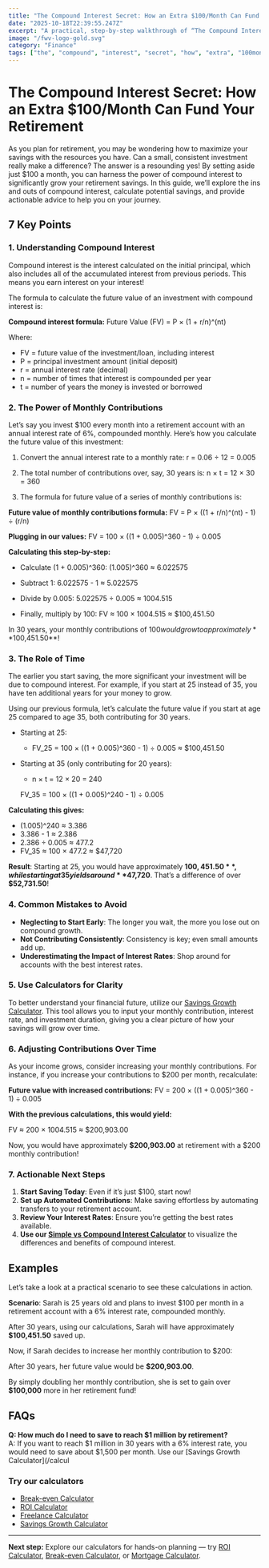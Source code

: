 ```yaml
---
title: "The Compound Interest Secret: How an Extra $100/Month Can Fund Your Retirement — Complete Guide"
date: "2025-10-18T22:39:55.247Z"
excerpt: "A practical, step-by-step walkthrough of “The Compound Interest Secret: How an Extra $100/Month Can Fund Your Retirement”."
image: "/fwv-logo-gold.svg"
category: "Finance"
tags: ["the", "compound", "interest", "secret", "how", "extra", "100month", "can"]
---
```


# The Compound Interest Secret: How an Extra $100/Month Can Fund Your Retirement

As you plan for retirement, you may be wondering how to maximize your savings with the resources you have. Can a small, consistent investment really make a difference? The answer is a resounding yes! By setting aside just $100 a month, you can harness the power of compound interest to significantly grow your retirement savings. In this guide, we’ll explore the ins and outs of compound interest, calculate potential savings, and provide actionable advice to help you on your journey.

## 7 Key Points

### 1. Understanding Compound Interest

Compound interest is the interest calculated on the initial principal, which also includes all of the accumulated interest from previous periods. This means you earn interest on your interest!

The formula to calculate the future value of an investment with compound interest is:

**Compound interest formula:**
Future Value (FV) = P × (1 + r/n)^(nt)

Where:
- FV = future value of the investment/loan, including interest
- P = principal investment amount (initial deposit)
- r = annual interest rate (decimal)
- n = number of times that interest is compounded per year
- t = number of years the money is invested or borrowed

### 2. The Power of Monthly Contributions

Let’s say you invest $100 every month into a retirement account with an annual interest rate of 6%, compounded monthly. Here’s how you calculate the future value of this investment:

1. Convert the annual interest rate to a monthly rate:
   r = 0.06 ÷ 12 = 0.005
   
2. The total number of contributions over, say, 30 years is:
   n × t = 12 × 30 = 360

3. The formula for future value of a series of monthly contributions is:

**Future value of monthly contributions formula:**
FV = P × ((1 + r/n)^(nt) - 1) ÷ (r/n)

**Plugging in our values:**
FV = 100 × ((1 + 0.005)^360 - 1) ÷ 0.005

**Calculating this step-by-step:**

- Calculate (1 + 0.005)^360:
  (1.005)^360 ≈ 6.022575
  
- Subtract 1:
  6.022575 - 1 ≈ 5.022575
  
- Divide by 0.005:
  5.022575 ÷ 0.005 ≈ 1004.515
  
- Finally, multiply by 100:
  FV ≈ 100 × 1004.515 ≈ $100,451.50

In 30 years, your monthly contributions of $100 would grow to approximately **$100,451.50**!

### 3. The Role of Time

The earlier you start saving, the more significant your investment will be due to compound interest. For example, if you start at 25 instead of 35, you have ten additional years for your money to grow.

Using our previous formula, let’s calculate the future value if you start at age 25 compared to age 35, both contributing for 30 years.

- Starting at 25:
  - FV_25 = 100 × ((1 + 0.005)^360 - 1) ÷ 0.005 ≈ $100,451.50

- Starting at 35 (only contributing for 20 years):
  - n × t = 12 × 20 = 240
  
  FV_35 = 100 × ((1 + 0.005)^240 - 1) ÷ 0.005
  
**Calculating this gives:**

- (1.005)^240 ≈ 3.386
- 3.386 - 1 ≈ 2.386
- 2.386 ÷ 0.005 ≈ 477.2
- FV_35 ≈ 100 × 477.2 ≈ $47,720

**Result**: Starting at 25, you would have approximately **$100,451.50**, while starting at 35 yields around **$47,720**. That’s a difference of over **$52,731.50**!

### 4. Common Mistakes to Avoid

- **Neglecting to Start Early**: The longer you wait, the more you lose out on compound growth.
- **Not Contributing Consistently**: Consistency is key; even small amounts add up.
- **Underestimating the Impact of Interest Rates**: Shop around for accounts with the best interest rates.

### 5. Use Calculators for Clarity

To better understand your financial future, utilize our [Savings Growth Calculator](/calculators). This tool allows you to input your monthly contribution, interest rate, and investment duration, giving you a clear picture of how your savings will grow over time.

### 6. Adjusting Contributions Over Time

As your income grows, consider increasing your monthly contributions. For instance, if you increase your contributions to $200 per month, recalculate:

**Future value with increased contributions:**
FV = 200 × ((1 + 0.005)^360 - 1) ÷ 0.005

**With the previous calculations, this would yield:**

FV ≈ 200 × 1004.515 ≈ $200,903.00

Now, you would have approximately **$200,903.00** at retirement with a $200 monthly contribution!

### 7. Actionable Next Steps

1. **Start Saving Today**: Even if it’s just $100, start now!
2. **Set up Automated Contributions**: Make saving effortless by automating transfers to your retirement account.
3. **Review Your Interest Rates**: Ensure you’re getting the best rates available.
4. **Use our [Simple vs Compound Interest Calculator](/calculators)** to visualize the differences and benefits of compound interest.

## Examples

Let’s take a look at a practical scenario to see these calculations in action.

**Scenario**: Sarah is 25 years old and plans to invest $100 per month in a retirement account with a 6% interest rate, compounded monthly. 

After 30 years, using our calculations, Sarah will have approximately **$100,451.50** saved up.

Now, if Sarah decides to increase her monthly contribution to $200:

After 30 years, her future value would be **$200,903.00**.

By simply doubling her monthly contribution, she is set to gain over **$100,000** more in her retirement fund!

## FAQs

**Q: How much do I need to save to reach $1 million by retirement?**  
A: If you want to reach $1 million in 30 years with a 6% interest rate, you would need to save about $1,500 per month. Use our [Savings Growth Calculator](/calcul



### Try our calculators
- [Break-even Calculator](/calculators)
- [ROI Calculator](/calculators)
- [Freelance Calculator](/calculators)
- [Savings Growth Calculator](/calculators)


---
**Next step:** Explore our calculators for hands-on planning — try [ROI Calculator](/calculators), [Break-even Calculator](/calculators), or [Mortgage Calculator](/calculators).


<script type="application/ld+json">
{
  "@context": "https://schema.org",
  "@type": "Article",
  "headline": "The Compound Interest Secret: How an Extra $100/Month Can Fund Your Retirement — Complete Guide",
  "description": "A practical, step-by-step walkthrough of “The Compound Interest Secret: How an Extra $100/Month Can Fund Your Retirement”.",
  "author": {
    "@type": "Organization",
    "name": "Foster Wealth Ventures"
  },
  "datePublished": "2025-10-18T22:39:40.297Z",
  "image": "/fwv-logo-gold.svg"
}
</script>


<script type="application/ld+json">
{ "@context":"https://schema.org", "@type":"FAQPage", "mainEntity": [] }
</script>
